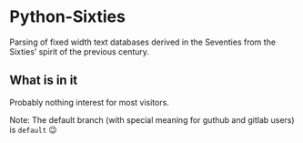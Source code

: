# Python-Sixties

Parsing of fixed width text databases derived in the Seventies from the Sixties’ spirit of the previous century.

## What is in it
Probably nothing interest for most visitors.

Note: The default branch (with special meaning for guthub and gitlab users) is `default` :wink:
